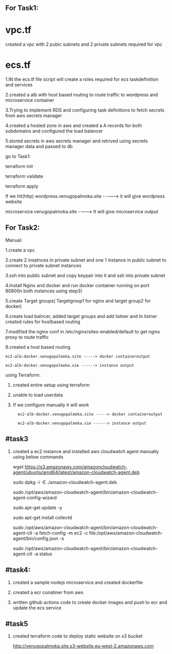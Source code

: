 #
For Task1:
----------
vpc.tf
=========
created a vpc with 2 pubic subnets and 2 private subnets required for vpc

ecs.tf 
========

1.IN the ecs.tf file script will create a roles required for ecs taskdefinition and services

2.created a alb with host based routing to route traffic to wordpress and microservice container 

3.Trying to implement RDS and configuring task definitions to fetch secrets from aws secrets manager

4.created a hosted zone in aws and created a A records for both subdomains and configured the load balancer

5.stored secrets in aws secrets manager and retrived using secrets manager data  and passed to db

go to Task1:

terraform init

terraform validate

terraform apply


If we hit(http) 
 wordpress.venugopalmoka.site  -----> it will give wordpress website
 
 microservice.venugopalmoka.site ----> It will give microservice output



 

For Task2:
---------
Manual:

1.create a vpc 

2.create 2 insatnces in private subnet and one 1 instance in public subnet to connect to private subnet instances

3.ssh into public subnet and  copy keypair into it and ssh into private subnet

4.Install Nginx and docker and run docker container running on port 8080(In both instances using step3)

5.create Target groups( Targetgroup1 for nginx and target group2 for docker)

6.create load balncer, added target groups and add listner and In listner created rules for hostbased routing

7.modified the nginx conf in /etc/nginx/sites-enabled/default to get nginx proxy to route traffic

8.created a host based routing 

    ec2-alb-docker.venugopalmoka.site -----> docker containeroutput
    
    ec2-alb-docker.venugopalmoka.sie ------> instance output

using Terraform:
1. created entire setup using terraform 

2. unable to load userdata

3. If we configure manually it will work
   
         ec2-alb-docker.venugopalmoka.site -----> docker containeroutput
   
         ec2-alb-docker.venugopalmoka.sie ------> instance output

#task3
-----------------
1. created a ec2 instance and installed aws cloudwatch agent manually using below commands

    wget https://s3.amazonaws.com/amazoncloudwatch-agent/ubuntu/amd64/latest/amazon-cloudwatch-agent.deb
   
    sudo dpkg -i -E ./amazon-cloudwatch-agent.deb
    
    sudo /opt/aws/amazon-cloudwatch-agent/bin/amazon-cloudwatch-agent-config-wizard
   
    sudo apt-get update -y
    
    sudo apt-get install collectd
    
    sudo /opt/aws/amazon-cloudwatch-agent/bin/amazon-cloudwatch-agent-ctl -a fetch-config -m ec2 -c file:/opt/aws/amazon-cloudwatch-agent/bin/config.json -s
    
    sudo /opt/aws/amazon-cloudwatch-agent/bin/amazon-cloudwatch-agent-ctl -a status

#task4:
---------

1. created a sample nodejs microservice and created dockerfile

2. created a ecr conatiner from aws 

3. written github actions code to create docker images and push to ecr and update the ecs service


#task5
-----------

1. created terraform code to deploy static website on s3 bucket

   http://venugopalmoka.site.s3-website.eu-west-2.amazonaws.com


